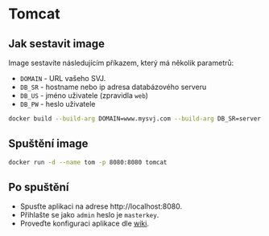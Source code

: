 # Tomcat

## Jak sestavit image

Image sestavíte následujícím příkazem, který má několik parametrů:

* `DOMAIN` - URL vašeho SVJ.
* `DB_SR` - hostname nebo ip adresa databázového serveru
* `DB_US` - jméno uživatele (zpravidla `web`) 
* `DB_PW` - heslo uživatele 

```sh
docker build --build-arg DOMAIN=www.mysvj.com --build-arg DB_SR=server --build-arg DB_US=user --build-arg DB_PW=password -t tomcat .
```

## Spuštění image

```sh
docker run -d --name tom -p 8080:8080 tomcat
```

## Po spuštění

* Spusťte aplikaci na adrese http://localhost:8080. 
* Přihlašte se jako `admin` heslo je `masterkey`. 
* Proveďte konfiguraci aplikace dle [wiki](https://github.com/svjis/svjis/wiki/Parametrizace).
